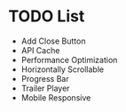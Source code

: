 # TODO List
* Add Close Button
* API Cache
* Performance Optimization
* Horizontally Scrollable
* Progress Bar
* Trailer Player
* Mobile Responsive
